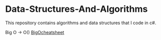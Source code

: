 # Data-Structures-And-Algorithms
This repository contains algorithms and data structures that I code in c#.


 Big O -> O()            <a href="https://www.bigocheatsheet.com/">BigOcheatsheet</a>
